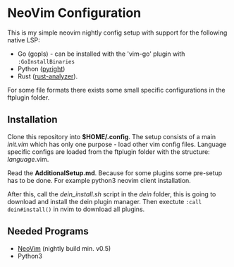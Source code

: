 # NeoVim Configuration
This is my simple neovim nightly config setup with support for the following native LSP:
- Go (gopls) - can be installed with the 'vim-go' plugin with `:GoInstallBinaries`
- Python ([pyright](https://github.com/Microsoft/pyright))
- Rust ([rust-analyzer](https://rust-analyzer.github.io/manual.html#installation)).

For some file formats there exists some small specific configurations in the ftplugin folder.

## Installation
Clone this repository into **$HOME/.config**.
The setup consists of a main *init.vim* which has only one purpose - load other vim config files.
Language specific configs are loaded from the ftplugin folder with the structure: *language*.vim.

Read the **AdditionalSetup.md**. Because for some plugins some pre-setup has to be done. For example python3 neovim client installation.

After this, call the *dein_install.sh* script in the *dein* folder, this is going to download and install the dein plugin manager.
Then exectute `:call dein#install()` in nvim to download all plugins.

## Needed Programs
- [NeoVim](https://github.com/neovim/neovim) (nightly build min. v0.5)
- Python3
